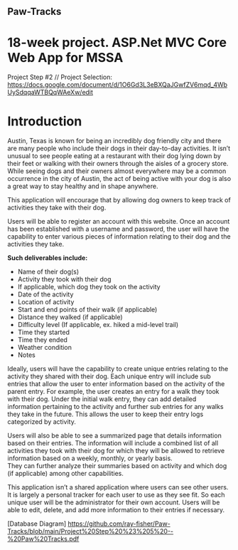 ## Paw-Tracks
# 18-week project. ASP.Net MVC Core Web App for MSSA


Project Step #2 // Project Selection: https://docs.google.com/document/d/1O6Gd3L3eBXQaJGwfZV6mqd_4WbUySdqqaWTBQqWAeXw/edit


# Introduction
Austin, Texas is known for being an incredibly dog friendly city and there are many people who include their dogs in their day-to-day activities. 
It isn’t unusual to see people eating at a restaurant with their dog lying down by their feet or walking with their owners through the aisles of a grocery store. 
While seeing dogs and their owners almost everywhere may be a common occurrence in the city of Austin, the act of being active with your dog is also a great way to stay healthy and in shape anywhere. 

This application will encourage that by allowing dog owners to keep track of activities they take with their dog. 

Users will be able to register an account with this website. 
Once an account has been established with a username and password, the user will have the capability to enter various pieces of information relating to their dog and the activities they take. 

**Such deliverables include:**

- Name of their dog(s)
- Activity they took with their dog 
- If applicable, which dog they took on the activity
- Date of the activity
- Location of activity
- Start and end points of their walk (if applicable)
- Distance they walked (if applicable)
- Difficulty level (If applicable, ex. hiked a mid-level trail)
- Time they started
- Time they ended
- Weather condition
- Notes 

Ideally, users will have the capability to create unique entries relating to the activity they shared with their dog. 
Each unique entry will include sub entries that allow the user to enter information based on the activity of the parent entry. 
For example, the user creates an entry for a walk they took with their dog. 
Under the initial walk entry, they can add detailed information pertaining to the activity and further sub entries for any walks they take in the future. 
This allows the user to keep their entry logs categorized by activity. 

Users will also be able to see a summarized page that details information based on their entries. 
The information will include a combined list of all activities they took with their dog for which they will be allowed to retrieve information based on a weekly, monthly, or yearly basis.  
They can further analyze their summaries based on activity and which dog (if applicable) among other capabilities. 

This application isn’t a shared application where users can see other users. 
It is largely a personal tracker for each user to use as they see fit. 
So each unique user will be the administrator for their own account. 
Users will be able to edit, delete, and add more information to their entries if necessary.

[Database Diagram] https://github.com/ray-fisher/Paw-Tracks/blob/main/Project%20Step%20%23%205%20--%20Paw%20Tracks.pdf </br>

